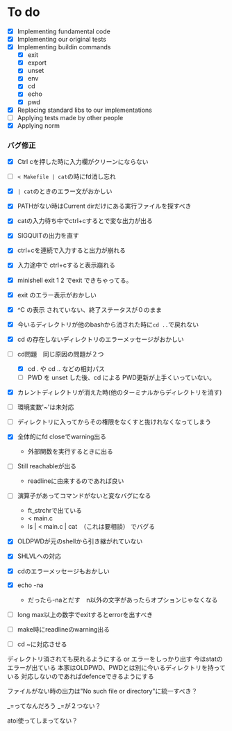 # To do
- [x] Implementing fundamental code
- [x] Implementing our original tests
- [x] Implementing buildin commands
  - [x] exit
  - [x] export
  - [x] unset
  - [x] env
  - [x] cd
  - [x] echo
  - [x] pwd
- [x] Replacing standard libs to our implementations
- [ ] Applying tests made by other people
- [x] Applying norm

### バグ修正
- [x] Ctrl cを押した時に入力欄がクリーンにならない
- [ ] `< Makefile | cat`の時にfd消し忘れ
- [x] `| cat`のときのエラー文がおかしい
- [x] PATHがない時はCurrent dirだけにある実行ファイルを探すべき
- [x] catの入力待ち中でctrl+cするとで変な出力が出る
- [x] SIGQUITの出力を直す
- [x] ctrl+cを連続で入力すると出力が崩れる
- [x] 入力途中で ctrl+cすると表示崩れる
- [x] minishell exit 1 2 でexit できちゃってる。
- [x] exit のエラー表示がおかしい
- [x] ^C の表示 されていない、終了ステータスが０のまま
- [x] 今いるディレクトリが他のbashから消された時に`cd ..`で戻れない
- [x] cd の存在しないディレクトリのエラーメッセージがおかしい
- [ ] cd問題　同じ原因の問題が２つ
	- [x] cd . や cd .. などの相対パス
	- [ ] PWD を unset した後、cd による PWD更新が上手くいっていない。
- [x] カレントディレクトリが消えた時(他のターミナルからディレクトリを消す)
- [ ] 環境変数'~'は未対応
- [ ] ディレクトリに入ってからその権限をなくすと抜けれなくなってしまう

- [x] 全体的にfd closeでwarning出る
  - 外部関数を実行するときに出る
- [ ] Still reachableが出る
  - readlineに由来するのであれば良い
- [ ] 演算子があってコマンドがないと変なバグになる
  - ft_strchrで出ている
  - < main.c
  - ls | < main.c | cat　（これは要相談）
	でバグる
- [x] OLDPWDが元のshellから引き継がれていない
- [x] SHLVLへの対応
- [x] cdのエラーメッセージもおかしい
- [x] echo -na
  - だったら-naとだす　n以外の文字があったらオプションじゃなくなる
- [ ] long max以上の数字でexitするとerrorを出すべき

- [ ] make時にreadlineのwarning出る
- [ ] cd ~に対応させる

ディレクトリ消されても戻れるようにする or エラーをしっかり出す
	今はstatのエラーが出ている
	本家はOLDPWD、PWDとは別に今いるディレクトリを持っている
		対応しないのであればdefenceできるようにする

ファイルがない時の出力は"No such file or directory"に統一すべき？

_=ってなんだろう
_=が２つない？

atoi使ってしまってない？
